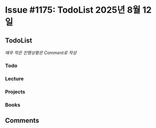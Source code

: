 # Issue #1175: TodoList 2025년 8월 12일

## TodoList

*매우 작은 진행상황은 Comment로 작성*

### Todo  

### Lecture

### Projects

### Books


## Comments

